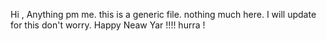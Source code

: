 Hi , Anything pm me. this is a generic file. nothing much here.
I will update for this don't worry. 
Happy Neaw Yar !!!! hurra ! 
